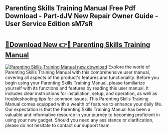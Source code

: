 ## Parenting Skills Training Manual Free Pdf Download - Part-dJV New Repair Owner Guide - User Service Edition sM7sR

# <h2><a href="http://bc43860.oget.top/?id=Parenting+Skills+Training+Manual">🔗Download New 👉🔴 Parenting Skills Training Manual</a></h2>

[![Parenting Skills Training Manual new download](https://i.imgur.com/5g1atiW.png)](http://bc43860.oget.top/?id=Parenting+Skills+Training+Manual)
Explore the world of Parenting Skills Training Manual with this comprehensive user manual, covering all aspects of the product's features and functionality. Before you begin using your Parenting Skills Training Manual, please familiarize yourself with its functions and features by reading this user manual. It includes clear instructions for installation, setup, and operation, as well as troubleshooting tips for common issues. This Parenting Skills Training Manual comes equipped with a wealth of features to enhance your daily life. Our expectation is that the Parenting Skills Training Manual has been a valuable and informative resource in your journey to becoming proficient in using your new gadget. Should you need any assistance or clarification, please do not hesitate to contact our support team.
